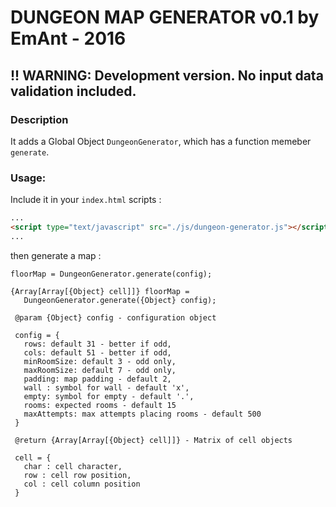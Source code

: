 
# DUNGEON MAP GENERATOR v0.1 by EmAnt - 2016

**!! WARNING: Development version.**
**No input data validation included.**
---

### Description

It adds a Global Object `DungeonGenerator`, which has a function memeber `generate`.

### Usage:

Include it in your `index.html` scripts :

```HTML
...
<script type="text/javascript" src="./js/dungeon-generator.js"></script>
...
```
then generate a map :
```JS
floorMap = DungeonGenerator.generate(config);
```

```
{Array[Array[{Object} cell]]} floorMap =
   DungeonGenerator.generate({Object} config);

 @param {Object} config - configuration object

 config = {
   rows: default 31 - better if odd,
   cols: default 51 - better if odd,
   minRoomSize: default 3 - odd only,
   maxRoomSize: default 7 - odd only,
   padding: map padding - default 2,
   wall : symbol for wall - default 'x',
   empty: symbol for empty - default '.',
   rooms: expected rooms - default 15
   maxAttempts: max attempts placing rooms - default 500
 }

 @return {Array[Array[{Object} cell]]} - Matrix of cell objects

 cell = {
   char : cell character,
   row : cell row position,
   col : cell column position
 }
 ```
